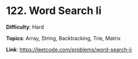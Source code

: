 # 122. Word Search Ii

**Difficulty**: Hard

**Topics**: Array, String, Backtracking, Trie, Matrix

**Link**: https://leetcode.com/problems/word-search-ii
